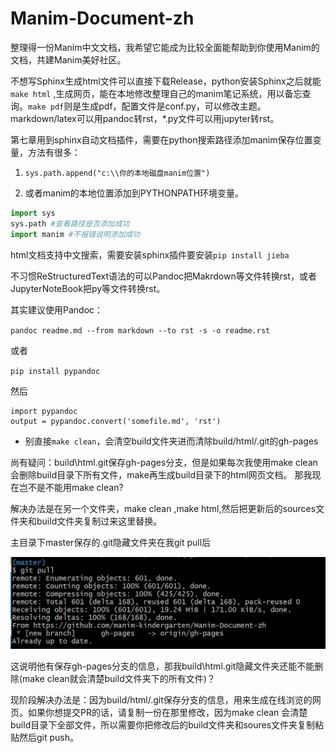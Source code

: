 # Manim-Document-zh
整理得一份Manim中文文档，我希望它能成为比较全面能帮助到你使用Manim的文档，共建Manim美好社区。

不想写Sphinx生成html文件可以直接下载Release，python安装Sphinx之后就能 `make html` ,生成网页，能在本地修改整理自己的manim笔记系统，用以备忘查询。```make pdf```则是生成pdf，配置文件是conf.py，可以修改主题。markdown/latex可以用pandoc转rst，*.py文件可以用jupyter转rst。

第七章用到sphinx自动文档插件，需要在python搜索路径添加manim保存位置变量，方法有很多：

1. ```sys.path.append("c:\\你的本地磁盘manim位置")```

2. 或者manim的本地位置添加到PYTHONPATH环境变量。



```python
import sys
sys.path #查看路径是否添加成功
import manim #不报错说明添加成功
```

html文档支持中文搜索，需要安装sphinx插件要安装```pip install jieba```

不习惯ReStructuredText语法的可以Pandoc把Makrdown等文件转换rst，或者JupyterNoteBook把py等文件转换rst。

其实建议使用Pandoc：

`pandoc readme.md --from markdown --to rst -s -o readme.rst`

或者

`pip install pypandoc`

然后

```
import pypandoc
output = pypandoc.convert('somefile.md', 'rst')
```

- 别直接```make clean```，会清空build文件夹进而清除build/html/.git的gh-pages

尚有疑问：build\html\.git保存gh-pages分支，但是如果每次我使用make clean会删除build目录下所有文件，make再生成build目录下的html网页文档。
那我现在岂不是不能用make clean?

解决办法是在另一个文件夹，make clean ,make html,然后把更新后的sources文件夹和build文件夹复制过来这里替换。

主目录下master保存的.git隐藏文件夹在我git pull后

![gh-pages_master_gitpull](./gh-pages_master_gitpull.png)

这说明他有保存gh-pages分支的信息，那我build\html\.git隐藏文件夹还能不能删除(make clean就会清楚build文件夹下的所有文件)？



现阶段解决办法是：因为build/html/.git保存分支的信息，用来生成在线浏览的网页。如果你想提交PR的话，请复制一份在那里修改，因为make clean 会清楚build目录下全部文件，所以需要你把修改后的build文件夹和soures文件夹复制粘贴然后git push。